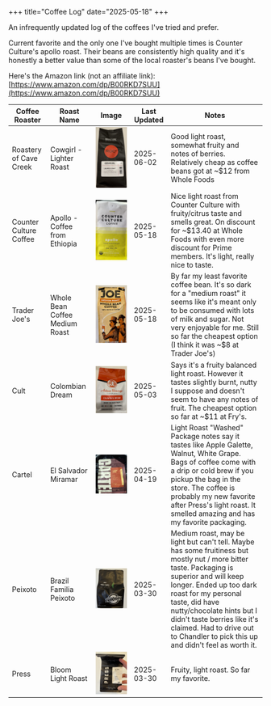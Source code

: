 +++
title="Coffee Log"
date="2025-05-18"
+++

An infrequently updated log of the coffees I've tried and prefer.

Current favorite and the only one I've bought multiple times is Counter Culture's apollo roast. Their beans are consistently high quality and it's honestly a better value than some of the local roaster's beans I've bought.

Here's the Amazon link (not an affiliate link): [https://www.amazon.com/dp/B00RKD7SUU](https://www.amazon.com/dp/B00RKD7SUU)


| Coffee Roaster         | Roast Name                     | Image | Last Updated | Notes                                                                                                                                                                                                                                                                                                                                                      |
| ---------------------- | ------------------------------ | ----- | ------------ | ---------------------------------------------------------------------------------------------------------------------------------------------------------------------------------------------------------------------------------------------------------------------------------------------------------------------------------------------------------- |
| Roastery of Cave Creek | Cowgirl - Lighter Roast        | ![roc2.png](https://raw.githubusercontent.com/camerondurham/camerondurham.github.io/refs/heads/main/content/posts/assets/roc2.png) | 2025-06-02   | Good light roast, somewhat fruity and notes of berries. Relatively cheap as coffee beans got at ~$12 from Whole Foods                                                                                                                                                                                                                                      |
| Counter Culture Coffee | Apollo - Coffee from Ethiopia  | ![counter-culture.png](https://raw.githubusercontent.com/camerondurham/camerondurham.github.io/refs/heads/main/content/posts/assets/counter-culture.png) | 2025-05-18   | Nice light roast from Counter Culture with fruity/citrus taste and smells great. On discount for ~$13.40 at Whole Foods with even more discount for Prime members. It's light, really nice to taste.                                                                                                                                                       |
| Trader Joe's           | Whole Bean Coffee Medium Roast | ![tj.png](https://raw.githubusercontent.com/camerondurham/camerondurham.github.io/refs/heads/main/content/posts/assets/tj.png) | 2025-05-18   | By far my least favorite coffee bean. It's so dark for a "medium roast" it seems like it's meant only to be consumed with lots of milk and sugar. Not very enjoyable for me. Still so far the cheapest option (I think it was ~$8 at Trader Joe's)                                                                                                         |
| Cult                   | Colombian Dream                | ![cult.png](https://raw.githubusercontent.com/camerondurham/camerondurham.github.io/refs/heads/main/content/posts/assets/cult.png) | 2025-05-03   | Says it's a fruity balanced light roast. However it tastes slightly burnt, nutty I suppose and doesn't seem to have any notes of fruit. The cheapest option so far at ~$11 at Fry's.                                                                                                                                                                       |
| Cartel                 | El Salvador Miramar            | ![cartel.png](https://raw.githubusercontent.com/camerondurham/camerondurham.github.io/refs/heads/main/content/posts/assets/cartel.png) | 2025-04-19   | Light Roast "Washed" Package notes say it tastes like Apple Galette, Walnut, White Grape. Bags of coffee come with a drip or cold brew if you pickup the bag in the store. The coffee is probably my new favorite after Press's light roast. It smelled amazing and has my favorite packaging.                                                             |
| Peixoto                | Brazil Familia Peixoto         | ![peixoto.png](https://raw.githubusercontent.com/camerondurham/camerondurham.github.io/refs/heads/main/content/posts/assets/peixoto.png) | 2025-03-30   | Medium roast, may be light but can't tell. Maybe has some fruitiness but mostly nut / more bitter taste. Packaging is superior and will keep longer. Ended up too dark roast for my personal taste, did have nutty/chocolate hints but I didn't taste berries like it's claimed. Had to drive out to Chandler to pick this up and didn't feel as worth it. |
| Press                  | Bloom Light Roast              | ![press-bloom.png](https://raw.githubusercontent.com/camerondurham/camerondurham.github.io/refs/heads/main/content/posts/assets/press-bloom.png) | 2025-03-30   | Fruity, light roast. So far my favorite.                                                                                                                                                                                                                                                                                                                   |

